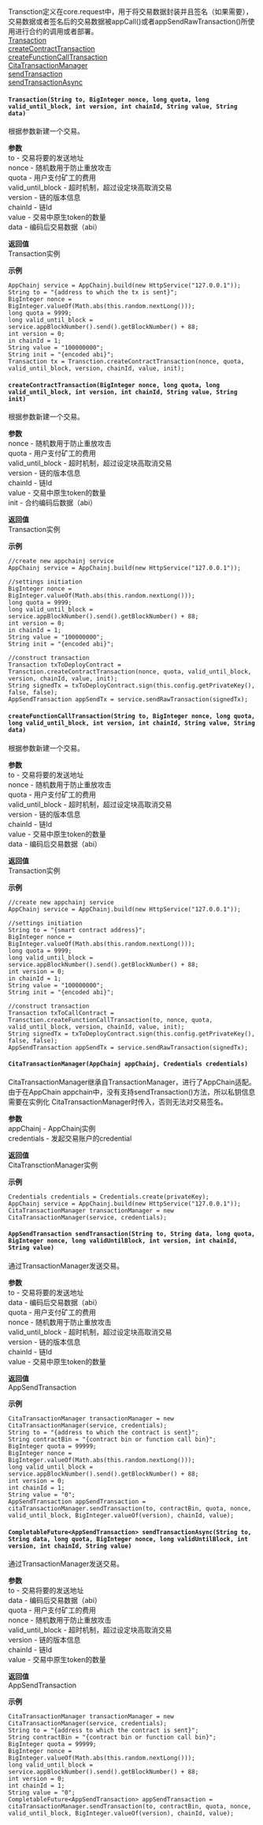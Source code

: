 Transction定义在core.request中，用于将交易数据封装并且签名（如果需要），交易数据或者签名后的交易数据被appCall()或者appSendRawTransaction()所使用进行合约的调用或者部署。  
[Transaction](Transaction?id=transactionstring-to-biginteger-nonce-long-quota-long-valid_until_block-int-version-int-chainid-string-value-string-data)  
[createContractTransaction](Transaction?id=createcontracttransactionbiginteger-nonce-long-quota-long-valid_until_block-int-version-int-chainid-string-value-string-init)  
[createFunctionCallTransaction](Transaction?id=createfunctioncalltransactionstring-to-biginteger-nonce-long-quota-long-valid_until_block-int-version-int-chainid-string-value-string-data)  
[CitaTransactionManager](Transaction?id=citatransactionmanagernervosj-nervosj-credentials-credentials)  
[sendTransaction](Transaction?id=appsendtransaction-sendtransactionstring-to-string-data-long-quota-biginteger-nonce-long-validuntilblock-int-version-int-chainid-string-value)  
[sendTransactionAsync](Transaction?id=completablefuture-sendtransactionasyncstring-to-string-data-long-quota-biginteger-nonce-long-validuntilblock-int-version-int-chainid-string-value)  

#### `Transaction(String to, BigInteger nonce, long quota, long valid_until_block, int version, int chainId, String value, String data)`
根据参数新建一个交易。  

**参数**  
to - 交易将要的发送地址  
nonce - 随机数用于防止重放攻击  
quota - 用户支付矿工的费用  
valid_until_block - 超时机制，超过设定块高取消交易  
version - 链的版本信息  
chainId - 链Id  
value - 交易中原生token的数量  
data - 编码后交易数据（abi）  

**返回值**  
Transaction实例  

**示例**  
```
AppChainj service = AppChainj.build(new HttpService("127.0.0.1"));
String to = "{address to which the tx is sent}";
BigInteger nonce = BigInteger.valueOf(Math.abs(this.random.nextLong()));
long quota = 9999;
long valid_until_block = service.appBlockNumber().send().getBlockNumber() + 88;
int version = 0;
in chainId = 1;
String value = "100000000";
String init = "{encoded abi}";
Transaction tx = Transction.createContractTransaction(nonce, quota, valid_until_block, version, chainId, value, init);
```
#### `createContractTransaction(BigInteger nonce, long quota, long valid_until_block, int version, int chainId, String value, String init)`
根据参数新建一个交易。  

**参数**  
nonce - 随机数用于防止重放攻击  
quota - 用户支付矿工的费用  
valid_until_block - 超时机制，超过设定块高取消交易  
version - 链的版本信息  
chainId - 链Id  
value - 交易中原生token的数量  
init - 合约编码后数据（abi）  

**返回值**  
Transaction实例  

**示例**  
```
//create new appchainj service
AppChainj service = AppChainj.build(new HttpService("127.0.0.1"));

//settings initiation
BigInteger nonce = BigInteger.valueOf(Math.abs(this.random.nextLong()));
long quota = 9999;
long valid_until_block = service.appBlockNumber().send().getBlockNumber() + 88;
int version = 0;
in chainId = 1;
String value = "100000000";
String init = "{encoded abi}";

//construct transaction
Transaction txToDeployContract = Transction.createContractTransaction(nonce, quota, valid_until_block, version, chainId, value, init);
String signedTx = txToDeployContract.sign(this.config.getPrivateKey(), false, false);
AppSendTransaction appSendTx = service.sendRawTransaction(signedTx);
```
#### `createFunctionCallTransaction(String to, BigInteger nonce, long quota, long valid_until_block, int version, int chainId, String value, String data)`
根据参数新建一个交易。  

**参数**  
to - 交易将要的发送地址  
nonce - 随机数用于防止重放攻击  
quota - 用户支付矿工的费用  
valid_until_block - 超时机制，超过设定块高取消交易  
version - 链的版本信息  
chainId - 链Id  
value - 交易中原生token的数量  
data - 编码后交易数据（abi）  

**返回值**  
Transaction实例  

**示例**  
```
//create new appchainj service
AppChainj service = AppChainj.build(new HttpService("127.0.0.1"));

//settings initiation
String to = "{smart contract address}";
BigInteger nonce = BigInteger.valueOf(Math.abs(this.random.nextLong()));
long quota = 9999;
long valid_until_block = service.appBlockNumber().send().getBlockNumber() + 88;
int version = 0;
in chainId = 1;
String value = "100000000";
String init = "{encoded abi}";

//construct transaction
Transaction txToCallContract = Transction.createFunctionCallTransaction(to, nonce, quota, valid_until_block, version, chainId, value, init);
String signedTx = txToDeployContract.sign(this.config.getPrivateKey(), false, false);
AppSendTransaction appSendTx = service.sendRawTransaction(signedTx);
```
#### `CitaTransactionManager(AppChainj appChainj, Credentials credentials)`
CitaTransactionManager继承自TransactionManager，进行了AppChain适配。由于在AppChain appchain中，没有支持sendTransaction()方法，所以私钥信息需要在实例化  CitaTransactionManager时传入，否则无法对交易签名。  

**参数**  
appChainj - AppChainj实例  
credentials - 发起交易账户的credential  

**返回值**  
CitaTransctionManager实例  

**示例**  
```
Credentials credentials = Credentials.create(privateKey);
AppChainj service = AppChainj.build(new HttpService("127.0.0.1"));
CitaTransactionManager transactionManager = new CitaTransactionManager(service, credentials);
```
#### `AppSendTransaction sendTransaction(String to, String data, long quota, BigInteger nonce, long validUntilBlock, int version, int chainId, String value)`
通过TransactionManager发送交易。  

**参数**  
to - 交易将要的发送地址  
data - 编码后交易数据（abi）  
quota - 用户支付矿工的费用  
nonce - 随机数用于防止重放攻击  
valid_until_block - 超时机制，超过设定块高取消交易  
version - 链的版本信息  
chainId - 链Id  
value - 交易中原生token的数量  

**返回值**  
AppSendTransaction  

**示例**  
```
CitaTransactionManager transactionManager = new CitaTransactionManager(service, credentials);
String to = "{address to which the contract is sent}";
String contractBin = "{contract bin or function call bin}";
BigInteger quota = 99999;
BigInteger nonce = BigInteger.valueOf(Math.abs(this.random.nextLong()));
long valid_until_block = service.appBlockNumber().send().getBlockNumber() + 88;
int version = 0;
int chainId = 1;
String value = "0";
AppSendTransaction appSendTransaction = citaTransactionManager.sendTransaction(to, contractBin, quota, nonce, valid_until_block, BigInteger.valueOf(version), chainId, value);
```
#### `CompletableFuture<AppSendTransaction> sendTransactionAsync(String to, String data, long quota, BigInteger nonce, long validUntilBlock, int version, int chainId, String value)`
通过TransactionManager发送交易。  

**参数**  
to - 交易将要的发送地址  
data - 编码后交易数据（abi）  
quota - 用户支付矿工的费用  
nonce - 随机数用于防止重放攻击  
valid_until_block - 超时机制，超过设定块高取消交易  
version - 链的版本信息  
chainId - 链Id  
value - 交易中原生token的数量  

**返回值**  
AppSendTransaction  

**示例**  
```
CitaTransactionManager transactionManager = new CitaTransactionManager(service, credentials);
String to = "{address to which the contract is sent}";
String contractBin = "{contract bin or function call bin}";
BigInteger quota = 99999;
BigInteger nonce = BigInteger.valueOf(Math.abs(this.random.nextLong()));
long valid_until_block = service.appBlockNumber().send().getBlockNumber() + 88;
int version = 0;
int chainId = 1;
String value = "0";
CompletableFuture<AppSendTransaction> appSendTransaction = citaTransactionManager.sendTransaction(to, contractBin, quota, nonce, valid_until_block, BigInteger.valueOf(version), chainId, value);
```

